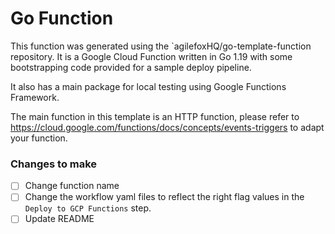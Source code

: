 # Go Function

This function was generated using the `agilefoxHQ/go-template-function repository. It is a Google Cloud Function written in Go 1.19 with some bootstrapping code provided for a sample deploy pipeline.

It also has a main package for local testing using Google Functions Framework.

The main function in this template is an HTTP function, please refer to https://cloud.google.com/functions/docs/concepts/events-triggers to adapt your function.


### Changes to make

 - [ ] Change function name
 - [ ] Change the workflow yaml files to reflect the right flag values in the `Deploy to GCP Functions` step.
 - [ ] Update README
